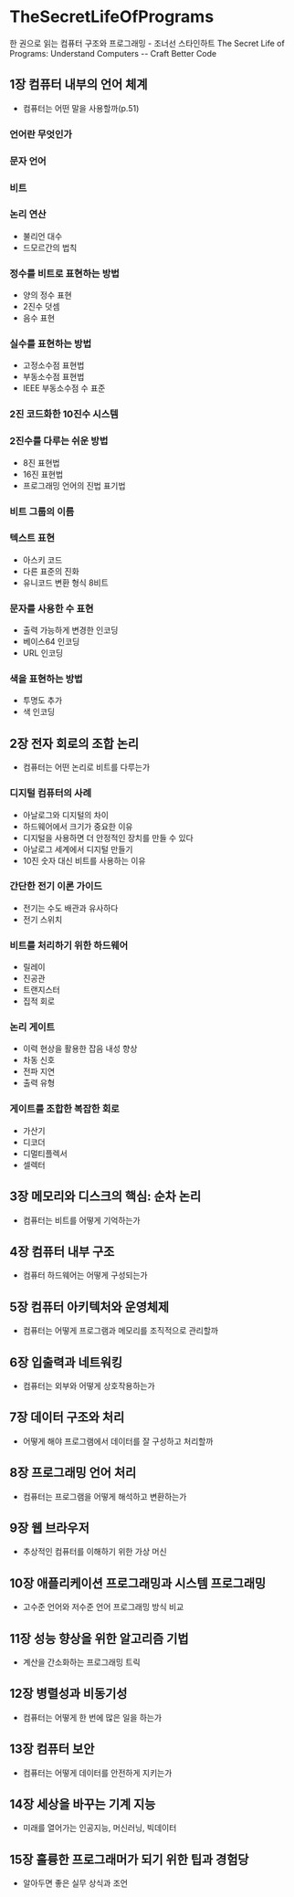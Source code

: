 # TheSecretLifeOfPrograms
한 권으로 읽는 컴퓨터 구조와 프로그래밍 - 조너선 스타인하트
The Secret Life of Programs: Understand Computers -- Craft Better Code


## 1장 컴퓨터 내부의 언어 체계
- 컴퓨터는 어떤 말을 사용할까(p.51)

### 언어란 무엇인가

### 문자 언어

### 비트

### 논리 연산
- 불리언 대수
- 드모르간의 법칙

### 정수를 비트로 표현하는 방법
- 양의 정수 표현
- 2진수 덧셈
- 음수 표현

### 실수를 표현하는 방법
- 고정소수점 표현법
- 부동소수점 표현법
- IEEE 부동소수점 수 표준

### 2진 코드화한 10진수 시스템

### 2진수를 다루는 쉬운 방법
- 8진 표현법
- 16진 표현법
- 프로그래밍 언어의 진법 표기법

### 비트 그룹의 이름

### 텍스트 표현
- 아스키 코드
- 다른 표준의 진화
- 유니코드 변환 형식 8비트

### 문자를 사용한 수 표현
- 출력 가능하게 변경한 인코딩
- 베이스64 인코딩
- URL 인코딩

### 색을 표현하는 방법
- 투명도 추가
- 색 인코딩



## 2장 전자 회로의 조합 논리
- 컴퓨터는 어떤 논리로 비트를 다루는가

### 디지털 컴퓨터의 사례
- 아날로그와 디지털의 차이
- 하드웨어에서 크기가 중요한 이유
- 디지털을 사용하면 더 안정적인 장치를 만들 수 있다
- 아날로그 세계에서 디지털 만들기
- 10진 숫자 대신 비트를 사용하는 이유

### 간단한 전기 이론 가이드
- 전기는 수도 배관과 유사하다
- 전기 스위치

### 비트를 처리하기 위한 하드웨어
- 릴레이
- 진공관
- 트랜지스터
- 집적 회로

### 논리 게이트
- 이력 현상을 활용한 잡음 내성 향상
- 차동 신호
- 전파 지연
- 출력 유형

### 게이트를 조합한 복잡한 회로
- 가산기
- 디코더
- 디멀티플렉서
- 셀렉터





## 3장 메모리와 디스크의 핵심: 순차 논리
- 컴퓨터는 비트를 어떻게 기억하는가



## 4장 컴퓨터 내부 구조
- 컴퓨터 하드웨어는 어떻게 구성되는가



## 5장 컴퓨터 아키텍처와 운영체제
- 컴퓨터는 어떻게 프로그램과 메모리를 조직적으로 관리할까



## 6장 입출력과 네트워킹
- 컴퓨터는 외부와 어떻게 상호작용하는가



## 7장 데이터 구조와 처리
- 어떻게 해야 프로그램에서 데이터를 잘 구성하고 처리할까



## 8장 프로그래밍 언어 처리
- 컴퓨터는 프로그램을 어떻게 해석하고 변환하는가



## 9장 웹 브라우저
- 추상적인 컴퓨터를 이해하기 위한 가상 머신



## 10장 애플리케이션 프로그래밍과 시스템 프로그래밍
- 고수준 언어와 저수준 언어 프로그래밍 방식 비교



## 11장 성능 향상을 위한 알고리즘 기법
- 계산을 간소화하는 프로그래밍 트릭



## 12장 병렬성과 비동기성
- 컴퓨터는 어떻게 한 번에 많은 일을 하는가



## 13장 컴퓨터 보안
- 컴퓨터는 어떻게 데이터를 안전하게 지키는가



## 14장 세상을 바꾸는 기계 지능
- 미래를 열어가는 인공지능, 머신러닝, 빅데이터



## 15장 훌륭한 프로그래머가 되기 위한 팁과 경험당
- 알아두면 좋은 실무 상식과 조언



